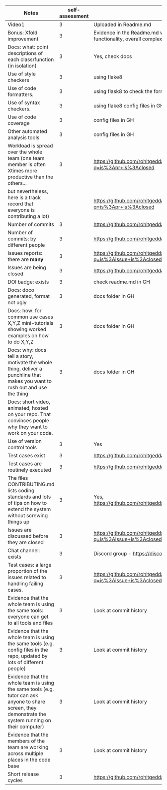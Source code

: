 | Notes                                                                                                                              | self-assessment                                 | evidence                                                                                                       |
|------------------------------------------------------------------------------------------------------------------------------------|---------------------------------|----------------------------------------------------------------------------------------------------------------|
| Video1                                                                                                                             | 3                           |     Uploaded in Readme.md              |
| Bonus: Xfold improvement                                                                                                           | 3                               | Evidence in the Readme.md with metrics. Increased features and functionality, overall complexity, runtime.                          |
| Docs: what: point descriptions of each class/function (in isolation)                                                               | 3                               | Yes, check docs                                                                                                          |
| Use of style checkers                                                                                                              | 3                              | using flake8                                                                         |
| Use of code formatters.                                                                                                            | 3                              | using flask8 to check the format config files in GH :                                                      |
| Use of syntax checkers.                                                                                                            | 3                                | using flake8 config files in GH:                                                           |
| Use of code coverage                                                                                                               | 3                                 | config files in GH                                                                                             |
| Other automated analysis tools                                                                                                     | 3                               | config files in GH                                                                                             |
| Workload is spread over the whole team (one team member is often Xtimes more productive than the others...                         | 3                                |  https://github.com/rohitgeddam/CityByte/pulls?q=is%3Apr+is%3Aclosed                                                                                                            |
| but nevertheless, here is a track record that everyone is contributing a lot)                                                      |                                 | https://github.com/rohitgeddam/CityByte/pulls?q=is%3Apr+is%3Aclosed                                                                                              |
| Number of commits                                                                                                                  |3                                 | https://github.com/rohitgeddam/CityByte/graphs/commit-activity in GH                                                                                                          |
| Number of commits: by different people                                                                                             |3                                 | https://github.com/rohitgeddam/CityByte/graphs/contributors in GH                                                                                                          |
| Issues reports: there are **many**                                                                                                 | 3                                 | https://github.com/rohitgeddam/CityByte/issues?q=is%3Aissue+is%3Aclosed                                                                                                                |
| Issues are being closed                                                                                                            | 3                                 | https://github.com/rohitgeddam/CityByte/issues evidence in GH                                                                                                 |
| DOI badge: exists                                                                                                                  | 3                                | check readme.md in GH                                                                                                          |
| Docs: doco generated, format not ugly                                                                                              | 3                                | docs folder in GH                                                                                                          |
| Docs: how: for common use cases X,Y,Z mini-tutorials showing worked examples on how to do X,Y,Z                                    | 3                                | docs folder in GH                                                                                               |
| Docs: why: docs tell a story, motivate the whole thing, deliver a punchline that makes you want to rush out and use the thing      | 3                                 |    docs folder in GH                                                                                                             |
| Docs: short video, animated, hosted on your repo. That convinces people why they want to work on your code.                        |                                 |                                                                                                                |
| Use of version control tools                                                                                                        | 3                               |   Yes                                                                                                         |
| Test cases exist                                                                                                                    | 3                                | https://github.com/rohitgeddam/CityByte/blob/main/search/tests.py                                        |
| Test cases are routinely executed                                                                                                   | 3                                | https://github.com/rohitgeddam/CityByte/actions                                                        |
| The files CONTRIBUTING.md lists coding standards and lots of tips on how to extend the system without screwing things up            | 3                               |    Yes, https://github.com/rohitgeddam/CityByte/blob/main/CONTRIBUTING.md                                                                                                            |
| Issues are discussed before they are closed                                                                                         | 3                                |                    https://github.com/rohitgeddam/CityByte/issues?q=is%3Aissue+is%3Aclosed                              |
| Chat channel: exists                                                                                                                | 3                                | Discord group - https://discord.gg/EfcywfB4bR                                                                                        |
| Test cases: a large proportion of the issues related to handling failing cases.                                                     | 3                               | https://github.com/rohitgeddam/CityByte/issues?q=is%3Aissue+is%3Aclosed                                                          |
| Evidence that the whole team is using the same tools: everyone can get to all tools and files                                        | 3                               |                 Look at commit history                                                                                               |
| Evidence that the whole team is using the same tools (e.g. config files in the repo, updated by lots of different people)           | 3                                |      Look at commit history                                                                                                           |
| Evidence that the whole team is using the same tools (e.g. tutor can ask anyone to share screen, they demonstrate the system running on their computer)    |3          |      Look at commit history                                                                                                           |
| Evidence that the members of the team are working across multiple places in the code base                                                            | 3               |        Look at commit history                                                                                                         |
| Short release cycles                                                                                                                                  | 3              | https://github.com/rohitgeddam/CityByte/releases
